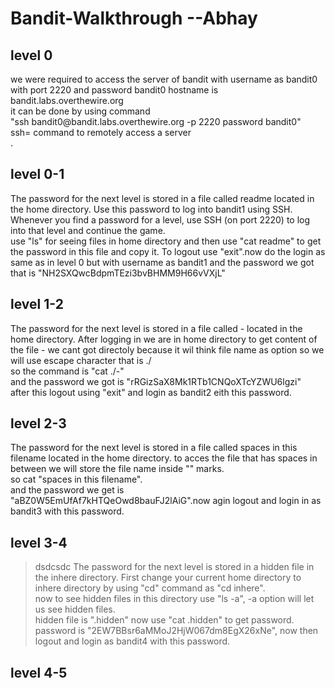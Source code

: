 # Bandit-Walkthrough --Abhay

## level 0<br>

<p>we were required to access the server of bandit with username as bandit0 with port 2220 and password bandit0
hostname is bandit.labs.overthewire.org <br>
it can be done by using command <br>
 "ssh bandit0@bandit.labs.overthewire.org -p 2220
password bandit0" <br>
ssh= command to remotely access a server <br>.

## level 0-1<br>

<p>The password for the next level is stored in a file called readme located in the home directory. Use this password to log into bandit1 using SSH. Whenever you find a password for a level, use SSH (on port 2220) to log into that level and continue the game.<br>
use "ls" for seeing files in home directory and then use "cat readme" to get the password in this file and copy it. To logout use "exit".now do the login as same as in level 0 but with username as bandit1 and the password we got that is "NH2SXQwcBdpmTEzi3bvBHMM9H66vVXjL"<br>

## level 1-2<br>

<p>The password for the next level is stored in a file called - located in the home directory. After logging in we are in home directory to get content of the file - we cant got directoly because it wil think file name as option so we will use escape character that is ./<br>
so the command is "cat ./-"<br>
and the password we got is "rRGizSaX8Mk1RTb1CNQoXTcYZWU6lgzi"<br>
after this logout using "exit" and login as bandit2 eith this password.<br>

## level 2-3<br>

The password for the next level is stored in a file called spaces in this filename located in the home directory.
to acces the file that has spaces in between we will store the file name inside "" marks.<br>
so cat "spaces in this filename".<br>
and the password we get is "aBZ0W5EmUfAf7kHTQeOwd8bauFJ2lAiG".now agin logout and login in as bandit3 with this password.<br>

## level 3-4<br>

> dsdcsdc
> The password for the next level is stored in a hidden file in the inhere directory. First change your current home directory to inhere directory by using "cd" command as "cd inhere".<br>
> now to see hidden files in this directory use "ls -a", -a option will let us see hidden files.<br>
> hidden file is ".hidden" now use "cat .hidden" to get password.<br>
> password is "2EW7BBsr6aMMoJ2HjW067dm8EgX26xNe", now then logout and login as bandit4 with this password.<br>

## level 4-5<br>
